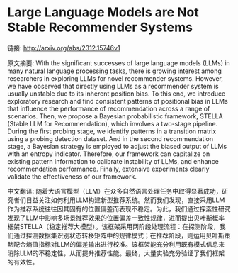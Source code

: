 # Large Language Models are Not Stable Recommender Systems

链接: http://arxiv.org/abs/2312.15746v1

原文摘要:
With the significant successes of large language models (LLMs) in many
natural language processing tasks, there is growing interest among researchers
in exploring LLMs for novel recommender systems. However, we have observed that
directly using LLMs as a recommender system is usually unstable due to its
inherent position bias. To this end, we introduce exploratory research and find
consistent patterns of positional bias in LLMs that influence the performance
of recommendation across a range of scenarios. Then, we propose a Bayesian
probabilistic framework, STELLA (Stable LLM for Recommendation), which involves
a two-stage pipeline. During the first probing stage, we identify patterns in a
transition matrix using a probing detection dataset. And in the second
recommendation stage, a Bayesian strategy is employed to adjust the biased
output of LLMs with an entropy indicator. Therefore, our framework can
capitalize on existing pattern information to calibrate instability of LLMs,
and enhance recommendation performance. Finally, extensive experiments clearly
validate the effectiveness of our framework.

中文翻译:
随着大语言模型（LLM）在众多自然语言处理任务中取得显著成功，研究者们日益关注如何利用LLM构建新型推荐系统。然而我们发现，直接采用LLM作为推荐系统往往因其固有的位置偏差而表现不稳定。为此，我们通过探索性研究发现了LLM中影响多场景推荐效果的位置偏差一致性规律，进而提出贝叶斯概率框架STELLA（稳定推荐大模型）。该框架采用两阶段处理流程：在探测阶段，我们通过探测数据集识别状态转移矩阵中的规律模式；在推荐阶段，则运用贝叶斯策略配合熵值指标对LLM的偏差输出进行校准。该框架能充分利用既有模式信息来消除LLM的不稳定性，从而提升推荐性能。最终，大量实验充分验证了我们框架的有效性。

